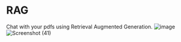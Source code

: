 # RAG
Chat with your pdfs using Retrieval Augmented Generation.
![image](https://github.com/Alcatraz2141/RAG/assets/83905457/9053cff5-7bba-4c1e-bf8d-49fefb80e3cb)
![Screenshot (41)](https://github.com/Alcatraz2141/RAG/assets/83905457/5cea1753-ba14-4cfe-90f9-7698390fb80d)


